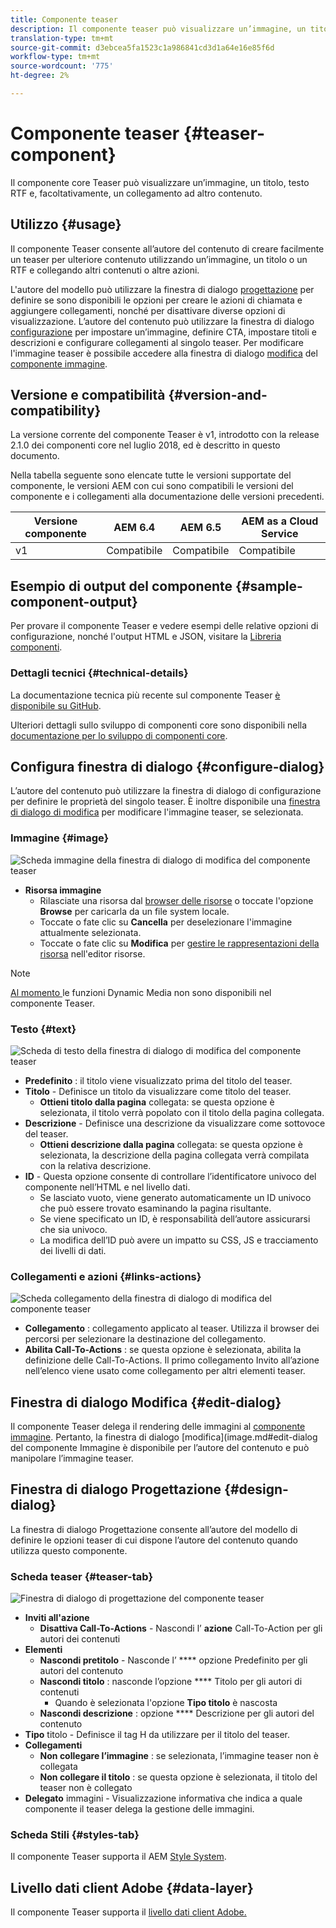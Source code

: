 ```yaml
---
title: Componente teaser
description: Il componente teaser può visualizzare un’immagine, un titolo, un testo RTF e, facoltativamente, un collegamento ad altri contenuti.
translation-type: tm+mt
source-git-commit: d3ebcea5fa1523c1a986841cd3d1a64e16e85f6d
workflow-type: tm+mt
source-wordcount: '775'
ht-degree: 2%

---
```



# Componente teaser {#teaser-component}

Il componente core Teaser può visualizzare un’immagine, un titolo, testo RTF e, facoltativamente, un collegamento ad altro contenuto.

## Utilizzo {#usage}

Il componente Teaser consente all’autore del contenuto di creare facilmente un teaser per ulteriore contenuto utilizzando un’immagine, un titolo o un RTF e collegando altri contenuti o altre azioni.

L&#39;autore del modello può utilizzare la finestra di dialogo [progettazione](#design-dialog) per definire se sono disponibili le opzioni per creare le azioni di chiamata e aggiungere collegamenti, nonché per disattivare diverse opzioni di visualizzazione. L’autore del contenuto può utilizzare la finestra di dialogo [configurazione](#configure-dialog) per impostare un’immagine, definire CTA, impostare titoli e descrizioni e configurare collegamenti al singolo teaser. Per modificare l&#39;immagine teaser è possibile accedere alla finestra di dialogo [modifica](image.md#edit-dialog) del [componente immagine](image.md).

## Versione e compatibilità {#version-and-compatibility}

La versione corrente del componente Teaser è v1, introdotto con la release 2.1.0 dei componenti core nel luglio 2018, ed è descritto in questo documento.

Nella tabella seguente sono elencate tutte le versioni supportate del componente, le versioni AEM con cui sono compatibili le versioni del componente e i collegamenti alla documentazione delle versioni precedenti.

| Versione componente | AEM 6.4   | AEM 6.5 | AEM as a Cloud Service |
|---|---|---|---|
| v1 | Compatibile | Compatibile | Compatibile |

## Esempio di output del componente {#sample-component-output}

Per provare il componente Teaser e vedere esempi delle relative opzioni di configurazione, nonché l&#39;output HTML e JSON, visitare la [Libreria componenti](https://adobe.com/go/aem_cmp_library_teaser).

### Dettagli tecnici {#technical-details}

La documentazione tecnica più recente sul componente Teaser [è disponibile su GitHub](https://adobe.com/go/aem_cmp_tech_teaser_v1).

Ulteriori dettagli sullo sviluppo di componenti core sono disponibili nella [documentazione per lo sviluppo di componenti core](/help/developing/overview.md).

## Configura finestra di dialogo {#configure-dialog}

L’autore del contenuto può utilizzare la finestra di dialogo di configurazione per definire le proprietà del singolo teaser. È inoltre disponibile una [finestra di dialogo di modifica](#edit-dialog) per modificare l&#39;immagine teaser, se selezionata.

### Immagine {#image}

![Scheda immagine della finestra di dialogo di modifica del componente teaser](/help/assets/teaser-edit-image.png)

* **Risorsa immagine**
   * Rilasciate una risorsa dal [browser delle risorse](https://docs.adobe.com/content/help/en/experience-manager-cloud-service/sites/authoring/fundamentals/environment-tools.html) o toccate l&#39;opzione **Browse** per caricarla da un file system locale.
   * Toccate o fate clic su **Cancella** per deselezionare l&#39;immagine attualmente selezionata.
   * Toccate o fate clic su **Modifica** per [gestire le rappresentazioni della risorsa](https://docs.adobe.com/content/help/en/experience-manager-cloud-service/assets/manage/manage-digital-assets.html) nell&#39;editor risorse.

>[!NOTE]
>
>[Al momento ](image.md#dynamic-media) le funzioni Dynamic Media non sono disponibili nel componente Teaser.

### Testo {#text}

![Scheda di testo della finestra di dialogo di modifica del componente teaser](/help/assets/teaser-edit-text.png)

* **Predefinito** : il titolo viene visualizzato prima del titolo del teaser.
* **Titolo**  - Definisce un titolo da visualizzare come titolo del teaser.
   * **Ottieni titolo dalla pagina**  collegata: se questa opzione è selezionata, il titolo verrà popolato con il titolo della pagina collegata.
* **Descrizione**  - Definisce una descrizione da visualizzare come sottovoce del teaser.
   * **Ottieni descrizione dalla pagina**  collegata: se questa opzione è selezionata, la descrizione della pagina collegata verrà compilata con la relativa descrizione.
* **ID**  - Questa opzione consente di controllare l’identificatore univoco del componente nell’HTML e nel livello [ ](/help/developing/data-layer/overview.md)dati.
   * Se lasciato vuoto, viene generato automaticamente un ID univoco che può essere trovato esaminando la pagina risultante.
   * Se viene specificato un ID, è responsabilità dell’autore assicurarsi che sia univoco.
   * La modifica dell’ID può avere un impatto su CSS, JS e tracciamento dei livelli di dati.

### Collegamenti e azioni {#links-actions}

![Scheda collegamento della finestra di dialogo di modifica del componente teaser](/help/assets/teaser-edit-link.png)

* **Collegamento** : collegamento applicato al teaser. Utilizza il browser dei percorsi per selezionare la destinazione del collegamento.
* **Abilita Call-To-Actions** : se questa opzione è selezionata, abilita la definizione delle Call-To-Actions. Il primo collegamento Invito all’azione nell’elenco viene usato come collegamento per altri elementi teaser.

## Finestra di dialogo Modifica {#edit-dialog}

Il componente Teaser delega il rendering delle immagini al [componente immagine](image.md). Pertanto, la finestra di dialogo [modifica](image.md#edit-dialog del componente Immagine è disponibile per l’autore del contenuto e può manipolare l’immagine teaser.

## Finestra di dialogo Progettazione {#design-dialog}

La finestra di dialogo Progettazione consente all’autore del modello di definire le opzioni teaser di cui dispone l’autore del contenuto quando utilizza questo componente.

### Scheda teaser {#teaser-tab}

![Finestra di dialogo di progettazione del componente teaser](/help/assets/teaser-design.png)

* **Inviti all&#39;azione**
   * **Disattiva Call-To-Actions**  - Nascondi l’ **azione** Call-To-Action per gli autori dei contenuti
* **Elementi**
   * **Nascondi pretitolo**  - Nasconde l’ **** opzione Predefinito per gli autori del contenuto
   * **Nascondi titolo** : nasconde l’opzione  **** Titolo per gli autori di contenuti
      * Quando è selezionata l&#39;opzione **Tipo titolo** è nascosta
   * **Nascondi descrizione** : opzione  **** Descrizione per gli autori del contenuto
* **Tipo**  titolo - Definisce il tag H da utilizzare per il titolo del teaser.
* **Collegamenti**
   * **Non collegare l’immagine** : se selezionata, l’immagine teaser non è collegata
   * **Non collegare il titolo** : se questa opzione è selezionata, il titolo del teaser non è collegato
* **Delegato**  immagini - Visualizzazione informativa che indica a quale componente il teaser delega la gestione delle immagini.

### Scheda Stili {#styles-tab}

Il componente Teaser supporta il AEM [Style System](/help/get-started/authoring.md#component-styling).

## Livello dati client  Adobe {#data-layer}

Il componente Teaser supporta il [ livello dati client Adobe.](/help/developing/data-layer/overview.md)
